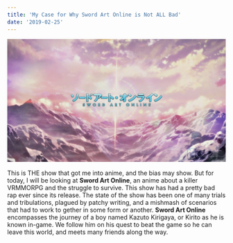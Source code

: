 ```yaml
---
title: 'My Case for Why Sword Art Online is Not ALL Bad'
date: '2019-02-25'
---
```

![Sword Art Online Logo](./sao_logo.jpg)

This is THE show that got me into anime, and the bias may show. 
But for today, I will be looking at **Sword Art Online**, an anime about a killer VRMMORPG and the struggle to survive.
This show has had a pretty bad rap ever since its release.
The state of the show has been one of many trials and tribulations, plagued by patchy writing, and a mishmash of scenarios that had to work to gether in some form or another.
**Sword Art Online** encompasses the journey of a boy named Kazuto Kirigaya, or Kirito as he is known in-game.
We follow him on his quest to beat the game so he can leave this world, and meets many friends along the way.
